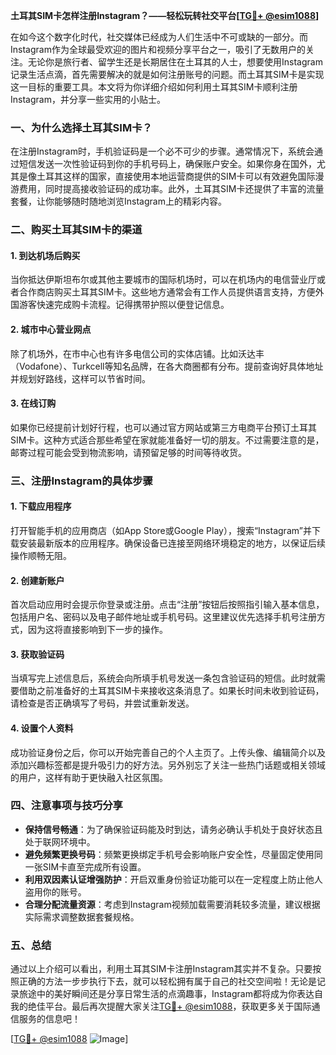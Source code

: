 **土耳其SIM卡怎样注册Instagram？——轻松玩转社交平台[[TG💪+ @esim1088](https://t.me/s/esim1088)]**

在如今这个数字化时代，社交媒体已经成为人们生活中不可或缺的一部分。而Instagram作为全球最受欢迎的图片和视频分享平台之一，吸引了无数用户的关注。无论你是旅行者、留学生还是长期居住在土耳其的人士，想要使用Instagram记录生活点滴，首先需要解决的就是如何注册账号的问题。而土耳其SIM卡是实现这一目标的重要工具。本文将为你详细介绍如何利用土耳其SIM卡顺利注册Instagram，并分享一些实用的小贴士。

### 一、为什么选择土耳其SIM卡？

在注册Instagram时，手机验证码是一个必不可少的步骤。通常情况下，系统会通过短信发送一次性验证码到你的手机号码上，确保账户安全。如果你身在国外，尤其是像土耳其这样的国家，直接使用本地运营商提供的SIM卡可以有效避免国际漫游费用，同时提高接收验证码的成功率。此外，土耳其SIM卡还提供了丰富的流量套餐，让你能够随时随地浏览Instagram上的精彩内容。

### 二、购买土耳其SIM卡的渠道

#### 1. 到达机场后购买
当你抵达伊斯坦布尔或其他主要城市的国际机场时，可以在机场内的电信营业厅或者合作商店购买土耳其SIM卡。这些地方通常会有工作人员提供语言支持，方便外国游客快速完成购卡流程。记得携带护照以便登记信息。

#### 2. 城市中心营业网点
除了机场外，在市中心也有许多电信公司的实体店铺。比如沃达丰（Vodafone）、Turkcell等知名品牌，在各大商圈都有分布。提前查询好具体地址并规划好路线，这样可以节省时间。

#### 3. 在线订购
如果你已经提前计划好行程，也可以通过官方网站或第三方电商平台预订土耳其SIM卡。这种方式适合那些希望在家就能准备好一切的朋友。不过需要注意的是，邮寄过程可能会受到物流影响，请预留足够的时间等待收货。

### 三、注册Instagram的具体步骤

#### 1. 下载应用程序
打开智能手机的应用商店（如App Store或Google Play），搜索“Instagram”并下载安装最新版本的应用程序。确保设备已连接至网络环境稳定的地方，以保证后续操作顺畅无阻。

#### 2. 创建新账户
首次启动应用时会提示你登录或注册。点击“注册”按钮后按照指引输入基本信息，包括用户名、密码以及电子邮件地址或手机号码。这里建议优先选择手机号注册方式，因为这将直接影响到下一步的操作。

#### 3. 获取验证码
当填写完上述信息后，系统会向所填手机号发送一条包含验证码的短信。此时就需要借助之前准备好的土耳其SIM卡来接收这条消息了。如果长时间未收到验证码，请检查是否正确填写了号码，并尝试重新发送。

#### 4. 设置个人资料
成功验证身份之后，你可以开始完善自己的个人主页了。上传头像、编辑简介以及添加兴趣标签都是提升吸引力的好方法。另外别忘了关注一些热门话题或相关领域的用户，这样有助于更快融入社区氛围。

### 四、注意事项与技巧分享

- **保持信号畅通**：为了确保验证码能及时到达，请务必确认手机处于良好状态且处于联网环境中。
- **避免频繁更换号码**：频繁更换绑定手机号会影响账户安全性，尽量固定使用同一张SIM卡直至完成所有设置。
- **利用双因素认证增强防护**：开启双重身份验证功能可以在一定程度上防止他人盗用你的账号。
- **合理分配流量资源**：考虑到Instagram视频加载需要消耗较多流量，建议根据实际需求调整数据套餐规格。

### 五、总结

通过以上介绍可以看出，利用土耳其SIM卡注册Instagram其实并不复杂。只要按照正确的方法一步步执行下去，就可以轻松拥有属于自己的社交空间啦！无论是记录旅途中的美好瞬间还是分享日常生活的点滴趣事，Instagram都将成为你表达自我的绝佳平台。最后再次提醒大家关注[TG💪+ @esim1088](https://t.me/s/esim1088)，获取更多关于国际通信服务的信息吧！

[[TG💪+ @esim1088](https://t.me/s/esim1088) ![Image](https://i.postimg.cc/4NQfJmqS/Snipaste-2025-05-13-00-14-12.png)]